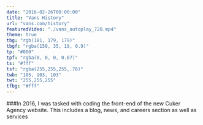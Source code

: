 ```yaml
---
date: "2016-02-26T00:00:00"
title: "Vans History"
url: "vans.com/history"
featuredVideo: "./vans_autoplay_720.mp4"
theme: true
tbg: "rgb(181, 179, 179)"
tbgf: "rgba(150, 35, 19, 0.9)"
tp: "#000"
tpf: "rgba(0, 0, 0, 0.87)"
ts: "#fff"
tsf: "rgba(255,255,255,.78)"
twb: "105, 103, 103"
twt: "255,255,255"
tfbg: "#fff"
---
```

###In 2016, I was tasked with coding the front-end of the new Cuker Agency website. This includes a blog, news, and careers section as well as services 
